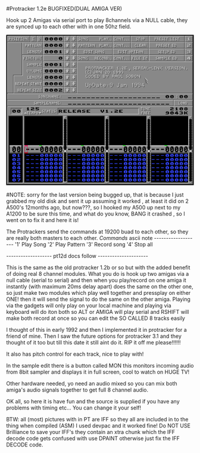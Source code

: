 #Protracker 1.2e BUGFIXED(DUAL AMIGA VER)


Hook up 2 Amigas via serial port to play 8channels
via a NULL cable, they are synced up to each other
with in one 50hz field.


![alt text](screen.png "Screen")


#NOTE:
 sorry for the last version being bugged up, that is
because I just grabbed my old disk and sent it up
assuming it worked , at least it did on 2 A500's
12months ago, but now???, so I hooked my A500 up
next to my A1200 to be sure this time, and what do you
know, BANG it crashed , so I went on to fix it and
here it is!


The Protrackers send the commands at 19200 buad to
each other, so they are really both masters to
each other.
*Commands*
	ascii  note
	-------------------
	 '1'   Play Song
	 '2'   Play Pattern
	 '3'   Record song
	 '4'   Stop all



------------------- pt12d docs follow ---------------------

This is the same as the old protracker 1.2b or so
but with the added benefit of doing real 8 channel
modules. What you do is hook up two amigas via a null
cable (serial to serial)  and then when you play/record
on one amiga it instantly (with maximum 20ms delay apart)
does the same on the other one, so just make two modules
which play well together and pressplay on either ONE!
then it will send the signal to do the same on the other
amiga. Playing via the gadgets will only play on your local
machine and playing via keyboard will do iton both
so ALT  or AMIGA will play serial and RSHIFT will 
make both record at once so you can edit the SO CALLED
8 tracks easily

I thought of this in early 1992 and then I implemented it in
protracker for a friend of mine. Then I saw the future options
for protracker 3.1 and they thought of it too but till
this date it still aint do it.  RIP it off me please!!!!!!

It also has pitch control for each track, nice to play with!

In the sample edit there is a button called MON
this monitors incoming audio from 8bit sampler and displays
it in full screen, cool to watch on HUGE TV!


Other hardware needed, yo need an audio mixed so you can
mix both amiga's audio signals together to get full 
8 channel audio.


OK all, so here it is have fun and the source is supplied
if you have any problems with timing etc...
You can change it your self!

BTW: all (most) pictures with in PT are IFF so they
all are included in to the thing when compiled (ASM)
I used devpac and it worked fine!
Do NOT USE Brilliance to save your IFF's they contain
an xtra chunk which the IFF decode code gets confused with
use DPAINT otherwise just fix the IFF DECODE code.

